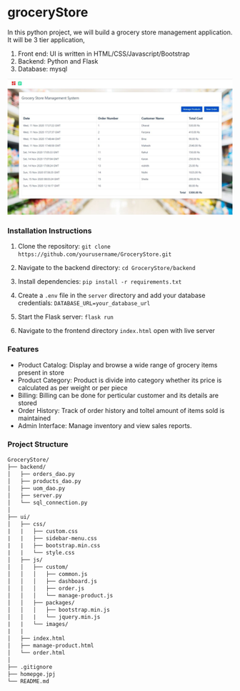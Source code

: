 # groceryStore

In this python project, we will build a grocery store management application. It will be 3 tier application,
1. Front end: UI is written in HTML/CSS/Javascript/Bootstrap
2. Backend: Python and Flask
3. Database: mysql

![](homepage.JPG)

### Installation Instructions

1. Clone the repository:
`git clone https://github.com/yourusername/GroceryStore.git`

2. Navigate to the backend directory:
`cd GroceryStore/backend`

3. Install dependencies:
`pip install -r requirements.txt`

4. Create a `.env` file in the `server` directory and add your database credentials:
`DATABASE_URL=your_database_url`

5. Start the Flask server:
`flask run`

6. Navigate to the frontend directory `index.html` open with live server

### Features

- Product Catalog: Display and browse a wide range of grocery items present in store
- Product Category: Product is divide into category whether its price is calculated as per weight or per piece 
- Billing: Billing can be done for perticular customer and its details are stored 
- Order History: Track of order history and toltel amount of items sold is maintained 
- Admin Interface: Manage inventory and view sales reports. 


### Project Structure
```
GroceryStore/
├── backend/
│   ├── orders_dao.py
│   ├── products_dao.py
│   ├── uom_dao.py
│   ├── server.py
│   └── sql_connection.py
│
├── ui/
│   ├── css/
|   |   ├── custom.css
|   |   ├── sidebar-menu.css
|   |   ├── bootstrap.min.css
|   |   └── style.css
│   ├── js/
│   │   ├── custom/
│   │   │   ├── common.js
│   │   │   ├── dashboard.js
│   │   │   ├── order.js
│   │   │   └── manage-product.js
│   │   ├── packages/
│   │   │   ├── bootstrap.min.js
│   │   |   └── jquery.min.js
|   |   └── images/
|   |   
│   ├── index.html
│   ├── manage-product.html
│   └── order.html
│
├── .gitignore
├── homepge.jpj
└── README.md
```
